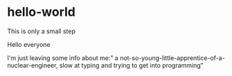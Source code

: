 # hello-world
This is only a small step

Hello everyone

I'm just leaving some info about me:" a not-so-young-little-apprentice-of-a-nuclear-engineer, slow at typing and trying to get into programming"
